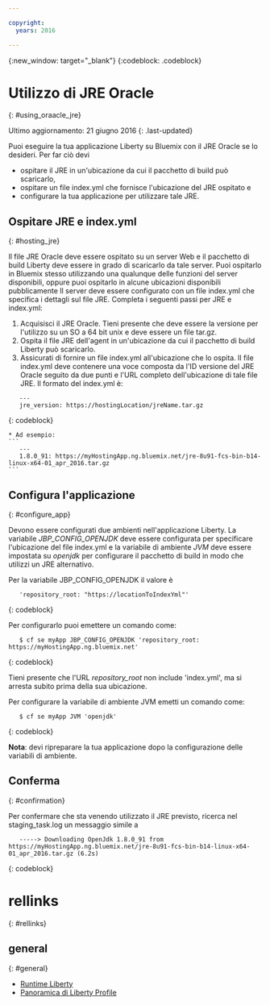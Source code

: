 ```yaml
---

copyright:
  years: 2016

---
```


{:new_window: target="_blank"}
{:codeblock: .codeblock}

# Utilizzo di JRE Oracle
{: #using_oraacle_jre}

Ultimo aggiornamento: 21 giugno 2016
{: .last-updated}

Puoi eseguire la tua applicazione Liberty su Bluemix con il JRE Oracle se lo desideri.  Per far ciò devi
* ospitare il JRE in un'ubicazione da cui il pacchetto di build può scaricarlo,
* ospitare un file index.yml che fornisce l'ubicazione del JRE ospitato e
* configurare la tua applicazione per utilizzare tale JRE.

## Ospitare JRE e index.yml
{: #hosting_jre}

Il file JRE Oracle deve essere ospitato su un server Web e il pacchetto di build Liberty deve essere in grado di scaricarlo da tale server. Puoi ospitarlo in Bluemix stesso utilizzando una qualunque delle funzioni del server disponibili, oppure puoi ospitarlo in alcune ubicazioni disponibili pubblicamente  Il server deve essere configurato con un file index.yml che specifica i dettagli sul file JRE. Completa i seguenti passi per JRE e index.yml:
  1. Acquisisci il JRE Oracle.  Tieni presente che deve essere la versione per l'utilizzo su un SO a 64 bit unix e deve essere un file tar.gz.
  2. Ospita il file JRE dell'agent in un'ubicazione da cui il pacchetto di build Liberty può scaricarlo. 
  3. Assicurati di fornire un file index.yml all'ubicazione che lo ospita. Il file index.yml deve contenere una voce composta da l'ID versione del JRE Oracle seguito da due punti e l'URL completo dell'ubicazione di tale file JRE. Il formato del index.yml è:
```
   ---
   jre_version: https://hostingLocation/jreName.tar.gz
```
{: codeblock}

    * Ad esempio:
    ```
       ---
       1.8.0_91: https://myHostingApp.ng.bluemix.net/jre-8u91-fcs-bin-b14-linux-x64-01_apr_2016.tar.gz
    ```

## Configura l'applicazione
{: #configure_app}

Devono essere configurati due ambienti nell'applicazione Liberty. La variabile *JBP_CONFIG_OPENJDK* deve essere configurata per specificare l'ubicazione del file index.yml e la variabile di ambiente *JVM* deve essere impostata su *openjdk* per configurare il pacchetto di build in modo che utilizzi un JRE alternativo.

Per la variabile JBP_CONFIG_OPENJDK il valore è
```
   'repository_root: "https://locationToIndexYml"'
```
{: codeblock}

Per configurarlo puoi emettere un comando come:
```
   $ cf se myApp JBP_CONFIG_OPENJDK 'repository_root: https://myHostingApp.ng.bluemix.net'
```
{: codeblock}

Tieni presente che l'URL *repository_root* non include 'index.yml', ma si arresta subito prima della sua ubicazione.

Per configurare la variabile di ambiente JVM emetti un comando come:
```
   $ cf se myApp JVM 'openjdk'
```
{: codeblock}

**Nota**: devi ripreparare la tua applicazione dopo la configurazione delle variabili di ambiente.

## Conferma
{: #confirmation}

Per confermare che sta venendo utilizzato il JRE previsto, ricerca nel staging_task.log un messaggio simile a
```
   -----> Downloading OpenJdk 1.8.0_91 from https://myHostingApp.ng.bluemix.net/jre-8u91-fcs-bin-b14-linux-x64-01_apr_2016.tar.gz (6.2s)
```
{: codeblock}

# rellinks
{: #rellinks}
## general
{: #general}
* [Runtime Liberty](index.html)
* [Panoramica di Liberty Profile](http://www-01.ibm.com/support/knowledgecenter/SSAW57_8.5.5/com.ibm.websphere.wlp.nd.doc/ae/cwlp_about.html)
